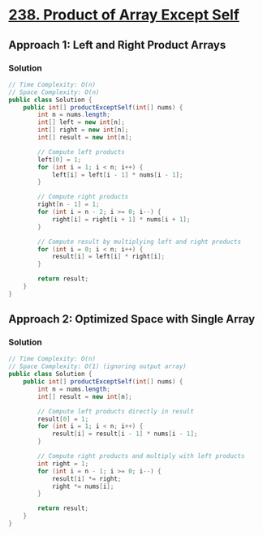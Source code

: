 # [238. Product of Array Except Self](https://leetcode.com/problems/product-of-array-except-self/)

## Approach 1: Left and Right Product Arrays

### Solution
```java
// Time Complexity: O(n)
// Space Complexity: O(n)
public class Solution {
    public int[] productExceptSelf(int[] nums) {
        int n = nums.length;
        int[] left = new int[n];
        int[] right = new int[n];
        int[] result = new int[n];

        // Compute left products
        left[0] = 1;
        for (int i = 1; i < n; i++) {
            left[i] = left[i - 1] * nums[i - 1];
        }

        // Compute right products
        right[n - 1] = 1;
        for (int i = n - 2; i >= 0; i--) {
            right[i] = right[i + 1] * nums[i + 1];
        }

        // Compute result by multiplying left and right products
        for (int i = 0; i < n; i++) {
            result[i] = left[i] * right[i];
        }

        return result;
    }
}
```

## Approach 2: Optimized Space with Single Array

### Solution
```java
// Time Complexity: O(n)
// Space Complexity: O(1) (ignoring output array)
public class Solution {
    public int[] productExceptSelf(int[] nums) {
        int n = nums.length;
        int[] result = new int[n];

        // Compute left products directly in result
        result[0] = 1;
        for (int i = 1; i < n; i++) {
            result[i] = result[i - 1] * nums[i - 1];
        }

        // Compute right products and multiply with left products
        int right = 1;
        for (int i = n - 1; i >= 0; i--) {
            result[i] *= right;
            right *= nums[i];
        }

        return result;
    }
}
```